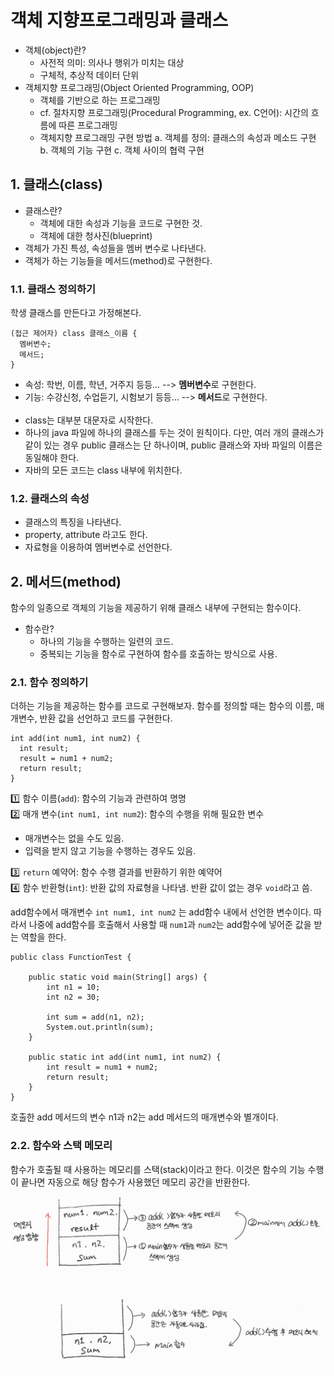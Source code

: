# 객체 지향프로그래밍과 클래스

* 객체(object)란?
  - 사전적 의미: 의사나 행위가 미치는 대상
  - 구체적, 추상적 데이터 단위
* 객체지향 프로그래밍(Object Oriented Programming, OOP)
  - 객체를 기반으로 하는 프로그래밍
  - cf. 절차지향 프로그래밍(Procedural Programming, ex. C언어): 시간의 흐름에 따른 프로그래밍
  - 객체지향 프로그래밍 구현 방법
    a. 객체를 정의: 클래스의 속성과 메소드 구현
    b. 객체의 기능 구현
    c. 객체 사이의 협력 구현

## 1. 클래스(class)

* 클래스란?
  * 객체에 대한 속성과 기능을 코드로 구현한 것.
  * 객체에 대한 청사진(blueprint)
* 객체가 가진 특성, 속성들을 멤버 변수로 나타낸다.
* 객체가 하는 기능들을 메서드(method)로 구현한다.

### 1.1. 클래스 정의하기
학생 클래스를 만든다고 가정해본다.
```
(접근 제어자) class 클래스_이름 {
  멤버변수;
  메서드;
}
```
* 속성: 학번, 이름, 학년, 거주지 등등... --> **멤버변수**로 구현한다.
* 기능: 수강신청, 수업듣기, 시험보기 등등... --> **메서드**로 구현한다.<br><br>
* class는 대부분 대문자로 시작한다.
* 하나의 java 파일에 하나의 클래스를 두는 것이 원칙이다. 다만, 여러 개의 클래스가 같이 있는 경우 public 클래스는 단 하나이며, public 클래스와 자바 파일의 이름은 동일해야 한다.
* 자바의 모든 코드는 class 내부에 위치한다.

### 1.2. 클래스의 속성
* 클래스의 특징을 나타낸다.
* property, attribute 라고도 한다.
* 자료형을 이용하여 멤버변수로 선언한다.


## 2. 메서드(method)
함수의 일종으로 객체의 기능을 제공하기 위해 클래스 내부에 구현되는 함수이다.
* 함수란?
  * 하나의 기능을 수행하는 일련의 코드.
  * 중복되는 기능을 함수로 구현하여 함수를 호출하는 방식으로 사용.

### 2.1. 함수 정의하기
더하는 기능을 제공하는 함수를 코드로 구현해보자. 함수를 정의할 때는 함수의 이름, 매개변수, 반환 값을 선언하고 코드를 구현한다.
```
int add(int num1, int num2) {
  int result;
  result = num1 + num2;
  return result;
}
```
:one: 함수 이름(`add`): 함수의 기능과 관련하여 명명<br>
:two: 매개 변수(`int num1, int num2`): 함수의 수행을 위해 필요한 변수
  * 매개변수는 없을 수도 있음.
  * 입력을 받지 않고 기능을 수행하는 경우도 있음.

:three: `return` 예약어: 함수 수행 결과를 반환하기 위한 예약어<br>
:four: 함수 반환형(`int`): 반환 값의 자료형을 나타냄. 반환 값이 없는 경우 `void`라고 씀.<br>

add함수에서 매개변수 `int num1, int num2` 는 add함수 내에서 선언한 변수이다. 따라서 나중에 add함수를 호출해서 사용할 때 `num1`과 `num2`는 add함수에 넣어준 값을 받는 역할을 한다.
```
public class FunctionTest {

	public static void main(String[] args) {
		int n1 = 10;
		int n2 = 30;
		
		int sum = add(n1, n2);
		System.out.println(sum);
	}
	
	public static int add(int num1, int num2) {
		int result = num1 + num2;
		return result;
	}
}
```
호출한 add 메서드의 변수 n1과 n2는 add 메서드의 매개변수와 별개이다.

### 2.2. 함수와 스택 메모리
함수가 호출될 때 사용하는 메모리를 스택(stack)이라고 한다. 이것은 함수의 기능 수행이 끝나면 자동으로 해당 함수가 사용했던 메모리 공간을 반환한다.
<img src = "https://raw.githubusercontent.com/MrKeeplearning/Java-LAB-basic/main/%EA%B0%9D%EC%B2%B4%EC%A7%80%ED%96%A5%20%ED%94%84%EB%A1%9C%EA%B7%B8%EB%9E%98%EB%B0%8D/img/java_MethodnStack.png">
